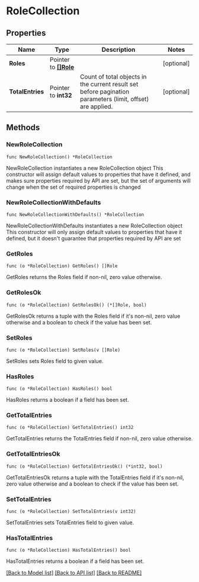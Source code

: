 <!--
 Licensed to the Apache Software Foundation (ASF) under one
 or more contributor license agreements.  See the NOTICE file
 distributed with this work for additional information
 regarding copyright ownership.  The ASF licenses this file
 to you under the Apache License, Version 2.0 (the
 "License"); you may not use this file except in compliance
 with the License.  You may obtain a copy of the License at

   http://www.apache.org/licenses/LICENSE-2.0

 Unless required by applicable law or agreed to in writing,
 software distributed under the License is distributed on an
 "AS IS" BASIS, WITHOUT WARRANTIES OR CONDITIONS OF ANY
 KIND, either express or implied.  See the License for the
 specific language governing permissions and limitations
 under the License.
 -->

# RoleCollection

## Properties

Name | Type | Description | Notes
------------ | ------------- | ------------- | -------------
**Roles** | Pointer to [**[]Role**](Role.md) |  | [optional] 
**TotalEntries** | Pointer to **int32** | Count of total objects in the current result set before pagination parameters (limit, offset) are applied.  | [optional] 

## Methods

### NewRoleCollection

`func NewRoleCollection() *RoleCollection`

NewRoleCollection instantiates a new RoleCollection object
This constructor will assign default values to properties that have it defined,
and makes sure properties required by API are set, but the set of arguments
will change when the set of required properties is changed

### NewRoleCollectionWithDefaults

`func NewRoleCollectionWithDefaults() *RoleCollection`

NewRoleCollectionWithDefaults instantiates a new RoleCollection object
This constructor will only assign default values to properties that have it defined,
but it doesn't guarantee that properties required by API are set

### GetRoles

`func (o *RoleCollection) GetRoles() []Role`

GetRoles returns the Roles field if non-nil, zero value otherwise.

### GetRolesOk

`func (o *RoleCollection) GetRolesOk() (*[]Role, bool)`

GetRolesOk returns a tuple with the Roles field if it's non-nil, zero value otherwise
and a boolean to check if the value has been set.

### SetRoles

`func (o *RoleCollection) SetRoles(v []Role)`

SetRoles sets Roles field to given value.

### HasRoles

`func (o *RoleCollection) HasRoles() bool`

HasRoles returns a boolean if a field has been set.

### GetTotalEntries

`func (o *RoleCollection) GetTotalEntries() int32`

GetTotalEntries returns the TotalEntries field if non-nil, zero value otherwise.

### GetTotalEntriesOk

`func (o *RoleCollection) GetTotalEntriesOk() (*int32, bool)`

GetTotalEntriesOk returns a tuple with the TotalEntries field if it's non-nil, zero value otherwise
and a boolean to check if the value has been set.

### SetTotalEntries

`func (o *RoleCollection) SetTotalEntries(v int32)`

SetTotalEntries sets TotalEntries field to given value.

### HasTotalEntries

`func (o *RoleCollection) HasTotalEntries() bool`

HasTotalEntries returns a boolean if a field has been set.


[[Back to Model list]](../README.md#documentation-for-models) [[Back to API list]](../README.md#documentation-for-api-endpoints) [[Back to README]](../README.md)


